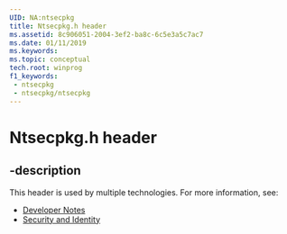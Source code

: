 ```yaml
---
UID: NA:ntsecpkg
title: Ntsecpkg.h header
ms.assetid: 8c906051-2004-3ef2-ba8c-6c5e3a5c7ac7
ms.date: 01/11/2019
ms.keywords: 
ms.topic: conceptual
tech.root: winprog
f1_keywords:
 - ntsecpkg
 - ntsecpkg/ntsecpkg
---
```


# Ntsecpkg.h header


## -description

This header is used by multiple technologies. For more information, see:

- [Developer Notes](../_winprog/index.md)
- [Security and Identity](../_security/index.md)

